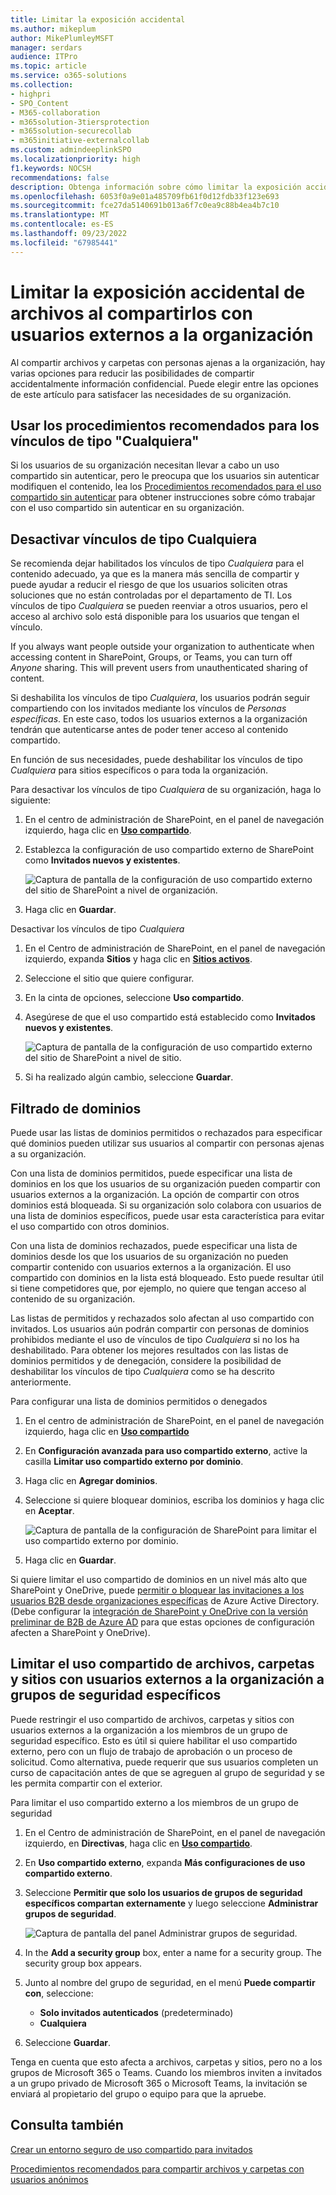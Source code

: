 ```yaml
---
title: Limitar la exposición accidental
ms.author: mikeplum
author: MikePlumleyMSFT
manager: serdars
audience: ITPro
ms.topic: article
ms.service: o365-solutions
ms.collection:
- highpri
- SPO_Content
- M365-collaboration
- m365solution-3tiersprotection
- m365solution-securecollab
- m365initiative-externalcollab
ms.custom: admindeeplinkSPO
ms.localizationpriority: high
f1.keywords: NOCSH
recommendations: false
description: Obtenga información sobre cómo limitar la exposición accidental de información al compartir archivos con usuarios externos a la organización.
ms.openlocfilehash: 6053f0a9e01a485709fb61f0d12fdb33f123e693
ms.sourcegitcommit: fce27da5140691b013a6f7c0ea9c88b4ea4b7c10
ms.translationtype: MT
ms.contentlocale: es-ES
ms.lasthandoff: 09/23/2022
ms.locfileid: "67985441"
---
```

# <a name="limit-accidental-exposure-to-files-when-sharing-with-people-outside-your-organization"></a>Limitar la exposición accidental de archivos al compartirlos con usuarios externos a la organización

Al compartir archivos y carpetas con personas ajenas a la organización, hay varias opciones para reducir las posibilidades de compartir accidentalmente información confidencial. Puede elegir entre las opciones de este artículo para satisfacer las necesidades de su organización.

## <a name="use-best-practices-for-anyone-links"></a>Usar los procedimientos recomendados para los vínculos de tipo "Cualquiera"

Si los usuarios de su organización necesitan llevar a cabo un uso compartido sin autenticar, pero le preocupa que los usuarios sin autenticar modifiquen el contenido, lea los [Procedimientos recomendados para el uso compartido sin autenticar](best-practices-anonymous-sharing.md) para obtener instrucciones sobre cómo trabajar con el uso compartido sin autenticar en su organización.

## <a name="turn-off-anyone-links"></a>Desactivar vínculos de tipo Cualquiera

Se recomienda dejar habilitados los vínculos de tipo *Cualquiera* para el contenido adecuado, ya que es la manera más sencilla de compartir y puede ayudar a reducir el riesgo de que los usuarios soliciten otras soluciones que no están controladas por el departamento de TI. Los vínculos de tipo *Cualquiera* se pueden reenviar a otros usuarios, pero el acceso al archivo solo está disponible para los usuarios que tengan el vínculo.

If you always want people outside your organization to authenticate when accessing content in SharePoint, Groups, or Teams, you can turn off *Anyone* sharing. This will prevent users from unauthenticated sharing of content.

Si deshabilita los vínculos de tipo *Cualquiera*, los usuarios podrán seguir compartiendo con los invitados mediante los vínculos de *Personas específicas*. En este caso, todos los usuarios externos a la organización tendrán que autenticarse antes de poder tener acceso al contenido compartido.

En función de sus necesidades, puede deshabilitar los vínculos de tipo *Cualquiera* para sitios específicos o para toda la organización.

Para desactivar los vínculos de tipo *Cualquiera* de su organización, haga lo siguiente: 

1. En el centro de administración de SharePoint, en el panel de navegación izquierdo, haga clic en <a href="https://go.microsoft.com/fwlink/?linkid=2185222" target="_blank">**Uso compartido**</a>.
2. Establezca la configuración de uso compartido externo de SharePoint como **Invitados nuevos y existentes**.

   ![Captura de pantalla de la configuración de uso compartido externo del sitio de SharePoint a nivel de organización.](../media/sharepoint-organization-external-sharing-controls-new-users.png)

3. Haga clic en **Guardar**.

Desactivar los vínculos de tipo *Cualquiera*

1. En el Centro de administración de SharePoint, en el panel de navegación izquierdo, expanda **Sitios** y haga clic en <a href="https://go.microsoft.com/fwlink/?linkid=2185220" target="_blank">**Sitios activos**</a>.
2. Seleccione el sitio que quiere configurar.
3. En la cinta de opciones, seleccione **Uso compartido**.
4. Asegúrese de que el uso compartido está establecido como **Invitados nuevos y existentes**.

   ![Captura de pantalla de la configuración de uso compartido externo del sitio de SharePoint a nivel de sitio.](../media/sharepoint-site-external-sharing-settings.png)

5. Si ha realizado algún cambio, seleccione **Guardar**.

## <a name="domain-filtering"></a>Filtrado de dominios

Puede usar las listas de dominios permitidos o rechazados para especificar qué dominios pueden utilizar sus usuarios al compartir con personas ajenas a su organización.

Con una lista de dominios permitidos, puede especificar una lista de dominios en los que los usuarios de su organización pueden compartir con usuarios externos a la organización. La opción de compartir con otros dominios está bloqueada. Si su organización solo colabora con usuarios de una lista de dominios específicos, puede usar esta característica para evitar el uso compartido con otros dominios.

Con una lista de dominios rechazados, puede especificar una lista de dominios desde los que los usuarios de su organización no pueden compartir contenido con usuarios externos a la organización. El uso compartido con dominios en la lista está bloqueado. Esto puede resultar útil si tiene competidores que, por ejemplo, no quiere que tengan acceso al contenido de su organización.

Las listas de permitidos y rechazados solo afectan al uso compartido con invitados. Los usuarios aún podrán compartir con personas de dominios prohibidos mediante el uso de vínculos de tipo *Cualquiera* si no los ha deshabilitado. Para obtener los mejores resultados con las listas de dominios permitidos y de denegación, considere la posibilidad de deshabilitar los vínculos de tipo *Cualquiera* como se ha descrito anteriormente.

Para configurar una lista de dominios permitidos o denegados

1. En el centro de administración de SharePoint, en el panel de navegación izquierdo, haga clic en <a href="https://go.microsoft.com/fwlink/?linkid=2185222" target="_blank">**Uso compartido**</a>
2. En **Configuración avanzada para uso compartido externo**, active la casilla **Limitar uso compartido externo por dominio**.
3. Haga clic en **Agregar dominios**.
4. Seleccione si quiere bloquear dominios, escriba los dominios y haga clic en **Aceptar**.

   ![Captura de pantalla de la configuración de SharePoint para limitar el uso compartido externo por dominio.](../media/sharepoint-sharing-block-domain.png)

5. Haga clic en **Guardar**.

Si quiere limitar el uso compartido de dominios en un nivel más alto que SharePoint y OneDrive, puede [permitir o bloquear las invitaciones a los usuarios B2B desde organizaciones específicas](/azure/active-directory/b2b/allow-deny-list) de Azure Active Directory. (Debe configurar la [integración de SharePoint y OneDrive con la versión preliminar de B2B de Azure AD](/sharepoint/sharepoint-azureb2b-integration-preview) para que estas opciones de configuración afecten a SharePoint y OneDrive).

## <a name="limit-sharing-of-files-folders-and-sites-with-people-outside-your-organization-to-specified-security-groups"></a>Limitar el uso compartido de archivos, carpetas y sitios con usuarios externos a la organización a grupos de seguridad específicos

Puede restringir el uso compartido de archivos, carpetas y sitios con usuarios externos a la organización a los miembros de un grupo de seguridad específico. Esto es útil si quiere habilitar el uso compartido externo, pero con un flujo de trabajo de aprobación o un proceso de solicitud. Como alternativa, puede requerir que sus usuarios completen un curso de capacitación antes de que se agreguen al grupo de seguridad y se les permita compartir con el exterior.

Para limitar el uso compartido externo a los miembros de un grupo de seguridad

1. En el Centro de administración de SharePoint, en el panel de navegación izquierdo, en **Directivas**, haga clic en <a href="https://go.microsoft.com/fwlink/?linkid=2185222" target="_blank">**Uso compartido**</a>.
2. En **Uso compartido externo**, expanda **Más configuraciones de uso compartido externo**.

3. Seleccione **Permitir que solo los usuarios de grupos de seguridad específicos compartan externamente** y luego seleccione **Administrar grupos de seguridad**.

    ![Captura de pantalla del panel Administrar grupos de seguridad.](/sharepoint/sharepointonline/media/manage-security-groups.png)

4. In the **Add a security group** box, enter a name for a security group. The security group box appears.

5. Junto al nombre del grupo de seguridad, en el menú **Puede compartir con**, seleccione:

    - **Solo invitados autenticados** (predeterminado)
    - **Cualquiera**

6. Seleccione **Guardar**.

Tenga en cuenta que esto afecta a archivos, carpetas y sitios, pero no a los grupos de Microsoft 365 o Teams. Cuando los miembros inviten a invitados a un grupo privado de Microsoft 365 o Microsoft Teams, la invitación se enviará al propietario del grupo o equipo para que la apruebe.

## <a name="see-also"></a>Consulta también

[Crear un entorno seguro de uso compartido para invitados](create-secure-guest-sharing-environment.md)

[Procedimientos recomendados para compartir archivos y carpetas con usuarios anónimos](best-practices-anonymous-sharing.md)
